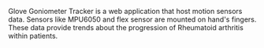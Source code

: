 Glove Goniometer Tracker is a web application that host motion sensors data. Sensors like MPU6050 and flex sensor are mounted on hand's fingers. These data provide trends about the progression of Rheumatoid arthritis within patients.

